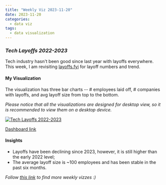 ```yaml
---
title: "Weekly Viz 2023-11-20"
date: 2023-11-20
categories:
  - data viz
tags:
  - data visualization
---
```


### *Tech Layoffs 2022-2023*

Tech industry hasn't been good since last year with layoffs everywhere. This week, I am revisiting [layoffs.fyi](https://layoffs.fyi/) for layoff numbers and trend.  

#### My Visualization

The visualization has three bar charts -- # employees laid off, # companies with layoffs, and avg layoff size from top to the bottom.  

*Please notice that all the visualizations are designed for desktop view, so it is recommended to view them on a desktop device.*  

<div class='tableauPlaceholder' id='viz1700543794006' style='position: relative'>
  <noscript><a href='#'>
    <img alt='Tech Layoffs 2022-2023 ' src='https:&#47;&#47;public.tableau.com&#47;static&#47;images&#47;20&#47;20231120TechLayoffs2022-2023&#47;TechLayoffs2022-2023&#47;1_rss.png' style='border: none' />
  </a></noscript>
  <object class='tableauViz'  style='display:none;'>
    <param name='host_url' value='https%3A%2F%2Fpublic.tableau.com%2F' />
    <param name='embed_code_version' value='3' />
    <param name='site_root' value='' />
    <param name='name' value='20231120TechLayoffs2022-2023&#47;TechLayoffs2022-2023' />
    <param name='tabs' value='no' />
    <param name='toolbar' value='yes' />
    <param name='static_image' value='https:&#47;&#47;public.tableau.com&#47;static&#47;images&#47;20&#47;20231120TechLayoffs2022-2023&#47;TechLayoffs2022-2023&#47;1.png' />
    <param name='animate_transition' value='yes' />
    <param name='display_static_image' value='yes' />
    <param name='display_spinner' value='yes' />
    <param name='display_overlay' value='yes' />
    <param name='display_count' value='yes' />
    <param name='language' value='en-US' />
    <param name='filter' value='publish=yes' />
  </object></div>          
  <script type='text/javascript'>         
    var divElement = document.getElementById('viz1700543794006');       
    var vizElement = divElement.getElementsByTagName('object')[0];             
    if ( divElement.offsetWidth > 800 ) { vizElement.style.width='800px';vizElement.style.height='627px';} else if ( divElement.offsetWidth > 500 ) { vizElement.style.width='800px';vizElement.style.height='627px';} else { vizElement.style.width='100%';vizElement.style.height='727px';}               
    var scriptElement = document.createElement('script');             
    scriptElement.src = 'https://public.tableau.com/javascripts/api/viz_v1.js';    
    vizElement.parentNode.insertBefore(scriptElement, vizElement);           
  </script>  

[Dashboard link](https://public.tableau.com/views/20231120TechLayoffs2022-2023/TechLayoffs2022-2023?:language=en-US&publish=yes&:display_count=n&:origin=viz_share_link)
  
#### Insights
* Layoffs have been declining since 2023, however, it is still higher than the early 2022 level;
* The average layoff size is ~100 employees and has been stable in the past six months.  
   
*Follow [this link](https://yudong-94.github.io/personal-website/project/WeeklyViz2023/) to find more weekly vizzes :)*

